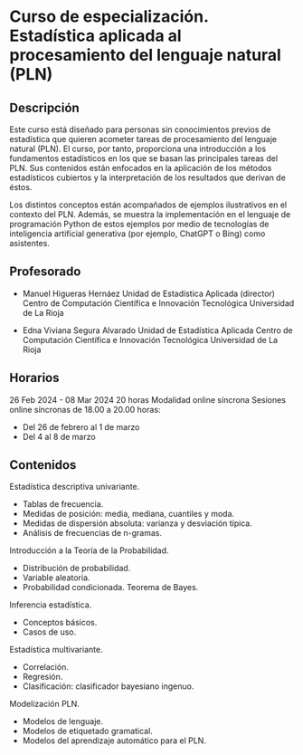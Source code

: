 # Curso de especialización. Estadística aplicada al procesamiento del lenguaje natural (PLN)


## Descripción
Este curso está diseñado para personas sin conocimientos previos de estadística que quieren acometer tareas de procesamiento del lenguaje natural (PLN). El curso, por tanto, proporciona una introducción a los fundamentos estadísticos en los que se basan las principales tareas del PLN. Sus contenidos están enfocados en la aplicación de los métodos estadísticos cubiertos y la interpretación de los resultados que derivan de éstos.

Los distintos conceptos están acompañados de ejemplos ilustrativos en el contexto del PLN. Además, se muestra la implementación en el lenguaje de programación Python de estos ejemplos por medio de tecnologías de inteligencia artificial generativa (por ejemplo, ChatGPT o Bing) como asistentes.

## Profesorado
- Manuel Higueras Hernáez
Unidad de Estadística Aplicada (director)
Centro de Computación Científica e Innovación Tecnológica
Universidad de La Rioja

- Edna Viviana Segura Alvarado
Unidad de Estadística Aplicada
Centro de Computación Científica e Innovación Tecnológica
Universidad de La Rioja


## Horarios
26 Feb 2024 - 08 Mar 2024
20 horas
Modalidad online síncrona
Sesiones online síncronas de 18.00 a 20.00 horas:
- Del 26 de febrero al 1 de marzo
- Del 4 al 8 de marzo


## Contenidos
Estadística descriptiva univariante.
- Tablas de frecuencia.
- Medidas de posición: media, mediana, cuantiles y moda.
- Medidas de dispersión absoluta: varianza y desviación típica.
- Análisis de frecuencias de n-gramas.

Introducción a la Teoría de la Probabilidad.
- Distribución de probabilidad.
- Variable aleatoria.
- Probabilidad condicionada. Teorema de Bayes.

Inferencia estadística.
- Conceptos básicos.
- Casos de uso.
  
Estadística multivariante.
- Correlación.
- Regresión.
- Clasificación: clasificador bayesiano ingenuo.

Modelización PLN.
- Modelos de lenguaje.
- Modelos de etiquetado gramatical.
- Modelos del aprendizaje automático para el PLN.





